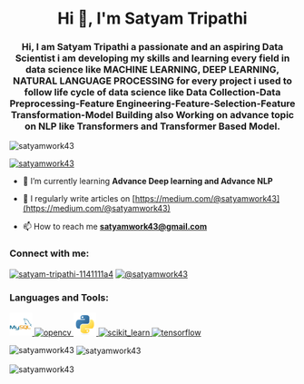 <h1 align="center">Hi 👋, I'm Satyam Tripathi</h1>
<h3 align="center">Hi, I am Satyam Tripathi a passionate and an aspiring Data Scientist i am developing my skills and learning every field in data science like MACHINE LEARNING, DEEP LEARNING, NATURAL LANGUAGE PROCESSING for every project i used to follow life cycle of data science like Data Collection-Data Preprocessing-Feature Engineering-Feature-Selection-Feature Transformation-Model Building also Working on advance topic on NLP like Transformers and Transformer Based Model.</h3>

<p align="left"> <img src="https://komarev.com/ghpvc/?username=satyamwork43&label=Profile%20views&color=0e75b6&style=flat" alt="satyamwork43" /> </p>

<p align="left"> <a href="https://github.com/ryo-ma/github-profile-trophy"><img src="https://github-profile-trophy.vercel.app/?username=satyamwork43" alt="satyamwork43" /></a> </p>

- 🌱 I’m currently learning **Advance Deep learning and Advance NLP**

- 📝 I regularly write articles on [https://medium.com/@satyamwork43](https://medium.com/@satyamwork43)

- 📫 How to reach me **satyamwork43@gmail.com**

<h3 align="left">Connect with me:</h3>
<p align="left">
<a href="https://linkedin.com/in/satyam-tripathi-1141111a4" target="blank"><img align="center" src="https://raw.githubusercontent.com/rahuldkjain/github-profile-readme-generator/master/src/images/icons/Social/linked-in-alt.svg" alt="satyam-tripathi-1141111a4" height="30" width="40" /></a>
<a href="https://medium.com/@satyamwork43" target="blank"><img align="center" src="https://raw.githubusercontent.com/rahuldkjain/github-profile-readme-generator/master/src/images/icons/Social/medium.svg" alt="@satyamwork43" height="30" width="40" /></a>
</p>

<h3 align="left">Languages and Tools:</h3>
<p align="left"> <a href="https://www.mysql.com/" target="_blank"> <img src="https://raw.githubusercontent.com/devicons/devicon/master/icons/mysql/mysql-original-wordmark.svg" alt="mysql" width="40" height="40"/> </a> <a href="https://opencv.org/" target="_blank"> <img src="https://www.vectorlogo.zone/logos/opencv/opencv-icon.svg" alt="opencv" width="40" height="40"/> </a> <a href="https://www.python.org" target="_blank"> <img src="https://raw.githubusercontent.com/devicons/devicon/master/icons/python/python-original.svg" alt="python" width="40" height="40"/> </a> <a href="https://scikit-learn.org/" target="_blank"> <img src="https://upload.wikimedia.org/wikipedia/commons/0/05/Scikit_learn_logo_small.svg" alt="scikit_learn" width="40" height="40"/> </a> <a href="https://www.tensorflow.org" target="_blank"> <img src="https://www.vectorlogo.zone/logos/tensorflow/tensorflow-icon.svg" alt="tensorflow" width="40" height="40"/> </a> </p>

<p><img align="left" src="https://github-readme-stats.vercel.app/api/top-langs?username=satyamwork43&show_icons=true&locale=en&layout=compact" alt="satyamwork43" /></p>

<p>&nbsp;<img align="center" src="https://github-readme-stats.vercel.app/api?username=satyamwork43&show_icons=true&locale=en" alt="satyamwork43" /></p>

<p><img align="center" src="https://github-readme-streak-stats.herokuapp.com/?user=satyamwork43&" alt="satyamwork43" /></p>
